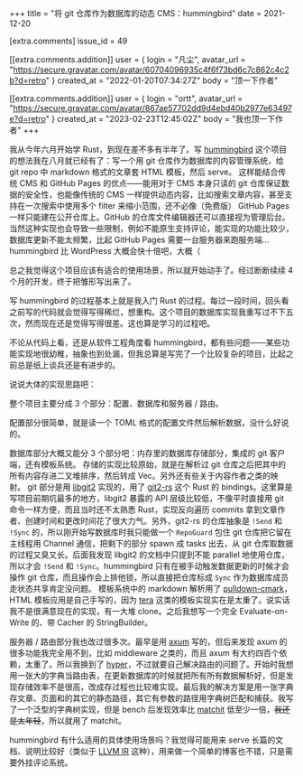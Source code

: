 +++
title = "将 git 仓库作为数据库的动态 CMS：hummingbird"
date = 2021-12-20

[extra.comments]
issue_id = 49

[[extra.comments.addition]]
user = { login = "凡尘", avatar_url = "https://secure.gravatar.com/avatar/60704096935c4f6f73bd6c7c862c4c2b?d=retro" }
created_at = "2022-01-20T07:34:27Z"
body = "顶一下作者"

[[extra.comments.addition]]
user = { login = "ortt", avatar_url = "https://secure.gravatar.com/avatar/867ae57702dd9d4ebd40b2977e63497e?d=retro" }
created_at = "2023-02-23T12:45:02Z"
body = "我也顶一下作者"
+++

我从今年六月开始学 Rust，到现在差不多有半年了。写 [hummingbird](https://github.com/EAimTY/hummingbird) 这个项目的想法我在八月就已经有了：写一个用 git 仓库作为数据库的内容管理系统，给 git repo 中 markdown 格式的文章套 HTML 模板，然后 serve。
这样能结合传统 CMS 和 GitHub Pages 的优点——能用对于 CMS 本身只读的 git 仓库保证数据的安全性，也能像传统的 CMS 一样提供动态内容，比如搜索文章内容，甚至支持在一次搜索中使用多个 filter 来缩小范围，还不必像（免费版） GitHub Pages 一样只能建在公开仓库上。GitHub 的仓库文件编辑器还可以直接视为管理后台。
当然这种实现也会导致一些限制，例如不能原生支持评论，能实现的功能比较少，数据库更新不能太频繁，比起 GitHub Pages 需要一台服务器来跑服务端...
hummingbird 比 WordPress 大概会快十倍吧，大概（

总之我觉得这个项目应该有适合的使用场景，所以就开始动手了。经过断断续续 4 个月的开发，终于把雏形写出来了。

写 hummingbird 的过程基本上就是我入门 Rust 的过程。每过一段时间，回头看之前写的代码就会觉得写得稀烂，想重构。这个项目的数据库实现我重写过不下五次，然而现在还是觉得写得很差。这也算是学习的过程吧。

不论从代码上看，还是从软件工程角度看 hummingbird，都有些问题——某些功能实现地很幼稚，抽象也到处漏，但我总算是写完了一个比较复杂的项目，比起之前总是纸上谈兵还是有进步的。

说说大体的实现思路吧：

整个项目主要分成 3 个部分：配置、数据库和服务器 / 路由。

配置部分很简单，就是读一个 TOML 格式的配置文件然后解析数据，没什么好说的。

数据库部分大概又能分 3 个部分吧：内存里的数据库存储部分，集成的 git 客户端，还有模板系统。
存储的实现比较原始，就是在解析过 git 仓库之后把其中的所有内容存进二叉堆排序，然后转成 Vec。另外还有些关于内容作者之类的映射。
git 部分是用 [libgit2](https://libgit2.org/) 实现的，用了 [git2-rs](https://github.com/rust-lang/git2-rs) 这个 Rust 的 bindings。这里算是写项目前期坑最多的地方，libgit2 暴露的 API 层级比较低，不像平时直接用 git 命令一样方便，而且当时还不太熟悉 Rust，实现反向遍历 commits 拿到文章作者、创建时间和更改时间花了很大力气。另外，git2-rs 的仓库抽象是 `!Send` 和 `!Sync` 的，所以刚开始写数据库时我只能做一个 `RepoGuard` 包住 git 仓库把它留在主线程用 Channel 通信，把剩下的部分 spawn 成 tasks 出去，从 git 仓库取数据的过程又臭又长。后面我发现 libgit2 的文档中只提到不能 parallel 地使用仓库，所以才会 `!Send` 和 `!Sync`。hummingbird 只有在被手动触发数据更新的时候才会操作 git 仓库，而且操作会上排他锁，所以直接把仓库标成 `Sync` 作为数据库成员走状态共享肯定没问题。
模板系统中的 markdown 解析用了 [pulldown-cmark](https://github.com/raphlinus/pulldown-cmark)，HTML 模板应用是自己手写的，因为 [tera](https://github.com/Keats/tera) 这类的模板实现实在是太重了。说实话我不是很满意现在的实现，有一大堆 clone。之后我想写一个完全 Evaluate-on-Write 的、带 Cacher 的 StringBuilder。

服务器 / 路由部分我也改过很多次。最早是用 [axum](https://github.com/tokio-rs/axum) 写的，但后来发现 axum 的很多功能我完全用不到，比如 middleware 之类的，而且 axum 有大约四百个依赖，太重了。所以我换到了 [hyper](https://github.com/hyperium/hyper)，不过就要自己解决路由的问题了。开始时我想用一张大的字典当路由表，在更新数据库的时候就把所有所有数据解析好，但是发现存储效率不是很高，改成存过程也比较难实现。最后我的解决方案是用一张字典存文章、页面和的其它的静态路径，其它有参数的路径用字典树匹配和捕获。我写了一个泛型的字典树实现，但是 bench 后发现效率比 [matchit](https://github.com/ibraheemdev/matchit) 低至少一倍，~~我还是太年轻~~，所以就用了 matchit。

hummingbird 有什么适用的具体使用场景吗？我觉得可能用来 serve 长篇的文档、说明比较好（类似于 [LLVM IR](https://llvm.org/docs/LangRef.html) 这种），用来做一个简单的博客也不错，只是需要外挂评论系统。
